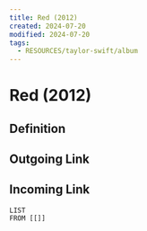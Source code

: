 ```yaml
---
title: Red (2012)
created: 2024-07-20
modified: 2024-07-20
tags:
  - RESOURCES/taylor-swift/album
---
```

# Red (2012)
## Definition

## Outgoing Link

## Incoming Link
```dataview
LIST
FROM [[]]
```
